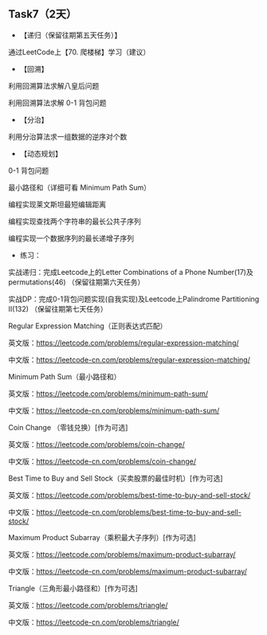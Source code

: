 ## Task7（2天）
* 【递归（保留往期第五天任务）】

通过LeetCode上【70. 爬楼梯】学习（建议）

* 【回溯】

利用回溯算法求解八皇后问题

利用回溯算法求解 0-1 背包问题

* 【分治】

利用分治算法求一组数据的逆序对个数

* 【动态规划】

0-1 背包问题

最小路径和（详细可看 Minimum Path Sum）

编程实现莱文斯坦最短编辑距离

编程实现查找两个字符串的最长公共子序列

编程实现一个数据序列的最长递增子序列

* 练习：


实战递归：完成Leetcode上的Letter Combinations of a Phone Number(17)及permutations(46)
（保留往期第六天任务）

实战DP：完成0-1背包问题实现(自我实现)及Leetcode上Palindrome  Partitioning  II(132)
（保留往期第七天任务）

Regular Expression Matching（正则表达式匹配）

英文版：https://leetcode.com/problems/regular-expression-matching/

中文版：https://leetcode-cn.com/problems/regular-expression-matching/

Minimum Path Sum（最小路径和）

英文版：https://leetcode.com/problems/minimum-path-sum/

中文版：https://leetcode-cn.com/problems/minimum-path-sum/

Coin Change （零钱兑换）[作为可选]

英文版：https://leetcode.com/problems/coin-change/

中文版：https://leetcode-cn.com/problems/coin-change/

Best Time to Buy and Sell Stock（买卖股票的最佳时机）[作为可选]

英文版：https://leetcode.com/problems/best-time-to-buy-and-sell-stock/

中文版：https://leetcode-cn.com/problems/best-time-to-buy-and-sell-stock/

Maximum Product Subarray（乘积最大子序列）[作为可选]

英文版：https://leetcode.com/problems/maximum-product-subarray/

中文版：https://leetcode-cn.com/problems/maximum-product-subarray/

Triangle（三角形最小路径和）[作为可选]

英文版：https://leetcode.com/problems/triangle/

中文版：https://leetcode-cn.com/problems/triangle/